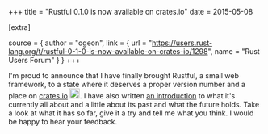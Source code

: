 +++
title = "Rustful 0.1.0 is now available on crates.io"
date = 2015-05-08

[extra]

source = { author = "ogeon", link = { url = "https://users.rust-lang.org/t/rustful-0-1-0-is-now-available-on-crates-io/1298", name = "Rust Users Forum" } }
+++

<p>I'm proud to announce that I have finally brought Rustful, a small web framework, to a state where it deserves a proper version number and a place on <a href="https://crates.io/crates/rustful" rel="nofollow">crates.io</a> <img src="https://cdn.discourse.org/business/images/emoji/emoji_one/tada.png?v=0" title=":tada:" class="emoji" alt="tada" width="20" height="20">. I have also written <a href="http://ogeon.github.io/2015/05/08/rustful-0-1-0.html" rel="nofollow">an introduction</a> to what it's currently all about and a little about its past and what the future holds. Take a look at what it has so far, give it a try and tell me what you think. I would be happy to hear your feedback.</p>